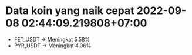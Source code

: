 # Data koin yang naik cepat 2022-09-08 02:44:09.219808+07:00

* FET_USDT -> Meningkat 5.58%
* PYR_USDT -> Meningkat 4.06%
